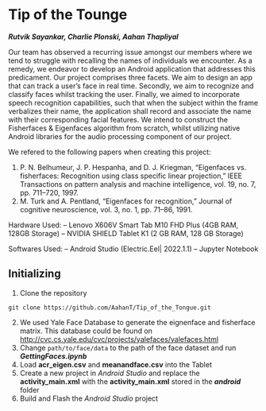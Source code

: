 # Tip of the Tounge

***Rutvik Sayankar, Charlie Plonski, Aahan Thapliyal***

Our team has observed a recurring issue amongst our members where we tend to struggle with recalling the names of individuals we encounter. As a remedy, we endeavor to develop an Android application that addresses this predicament. Our project comprises three facets. We aim to design an app that can track a user’s face in real time. Secondly, we aim to recognize and classify faces whilst tracking the user. Finally, we aimed to incorporate speech recognition capabilities, such that when the subject within the frame verbalizes their name, the application shall record and associate the name with their corresponding facial features. We intend to construct the Fisherfaces & Eigenfaces algorithm from scratch, whilst utilizing native Android libraries for the audio processing component of our project.

We refered to the following papers when creating this project:
1. P. N. Belhumeur, J. P. Hespanha, and D. J. Kriegman, “Eigenfaces vs. fisherfaces: Recognition using class specific linear projection,” IEEE Transactions on pattern analysis and machine intelligence, vol. 19, no. 7, pp. 711–720, 1997.
2. M. Turk and A. Pentland, “Eigenfaces for recognition,” Journal of cognitive neuroscience, vol. 3, no. 1, pp. 71–86, 1991.

Hardware Used:
– Lenovo X606V Smart Tab M10 FHD Plus (4GB RAM, 128GB Storage)
– NVIDIA SHIELD Tablet K1 (2 GB RAM, 128 GB Storage)

Softwares Used:
– Android Studio (Electric.Eel| 2022.1.1) 
– Jupyter Notebook


## Initializing

1. Clone the repository
```
git clone https://github.com/AahanT/Tip_of_the_Tongue.git
```
2. We used Yale Face Database to generate the eignenface and fisherface matrix. This database could be found on http://cvc.cs.yale.edu/cvc/projects/yalefaces/yalefaces.html
3. Change `path/to/face/data` to the path of the face dataset and run ***GettingFaces.ipynb***
4. Load **acr_eigen.csv** and **meanandface.csv** into the Tablet
5. Create a new project in *Android Studio* and replace the **activity_main.xml** with the **activity_main.xml** stored in the ***android*** folder
6. Build and Flash the *Android Studio* project

